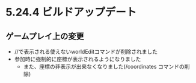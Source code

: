 # 5.24.4 ビルドアップデート
## ゲームプレイ上の変更

* //で表示される使えないworldEditコマンドが削除されました
* 参加時に強制的に座標が表示されるようになりました
  * また、座標の非表示が出来なくなりました(/coordinates コマンドの削除)

